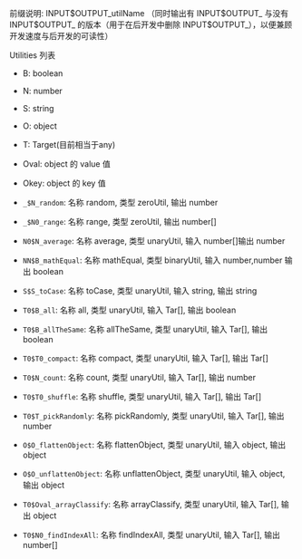前缀说明: INPUT\$OUTPUT_utilName
（同时输出有 INPUT\$OUTPUT\_ 与没有 INPUT\$OUTPUT\_ 的版本（用于在后开发中删除 INPUT\$OUTPUT\_），以便兼顾开发速度与后开发的可读性）

Utilities 列表
- B: boolean
- N: number
- S: string
- O: object
- T: Target(目前相当于any)
- Oval: object 的 value 值 
- Okey: object 的 key 值

- `_$N_random`: 名称 random, 类型 zeroUtil, 输出 number
- `_$N0_range`: 名称 range, 类型 zeroUtil, 输出 number[]
- `N0$N_average`: 名称 average, 类型 unaryUtil, 输入 number[]输出 number
- `NN$B_mathEqual`: 名称 mathEqual, 类型 binaryUtil, 输入 number,number 输出 boolean
- `S$S_toCase`: 名称 toCase, 类型 unaryUtil, 输入 string, 输出 string
- `T0$B_all`: 名称 all, 类型 unaryUtil, 输入 Tar[], 输出 boolean
- `T0$B_allTheSame`: 名称 allTheSame, 类型 unaryUtil, 输入 Tar[], 输出 boolean
- `T0$T0_compact`: 名称 compact, 类型 unaryUtil, 输入 Tar[], 输出 Tar[]
- `T0$N_count`: 名称 count, 类型 unaryUtil, 输入 Tar[], 输出 number
- `T0$T0_shuffle`: 名称 shuffle, 类型 unaryUtil, 输入 Tar[], 输出 Tar[]
- `T0$T_pickRandomly`: 名称 pickRandomly, 类型 unaryUtil, 输入 Tar[], 输出 number
- `O$O_flattenObject`: 名称 flattenObject, 类型 unaryUtil, 输入 object, 输出 object
- `O$O_unflattenObject`: 名称 unflattenObject, 类型 unaryUtil, 输入 object, 输出 object
- `T0$Oval_arrayClassify`: 名称 arrayClassify, 类型 unaryUtil, 输入 Tar[], 输出 object
- `T0$N0_findIndexAll`: 名称 findIndexAll, 类型 unaryUtil, 输入 Tar[], 输出 number[]
